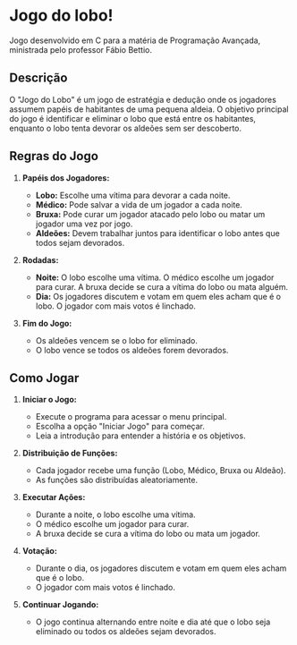 # Jogo do lobo!

Jogo desenvolvido em C para a matéria de Programação Avançada, ministrada pelo professor Fábio Bettio. 

## Descrição
O "Jogo do Lobo" é um jogo de estratégia e dedução onde os jogadores assumem papéis de habitantes de uma pequena aldeia. O objetivo principal do jogo é identificar e eliminar o lobo que está entre os habitantes, enquanto o lobo tenta devorar os aldeões sem ser descoberto.

## Regras do Jogo
1. **Papéis dos Jogadores:**
   - **Lobo:** Escolhe uma vítima para devorar a cada noite.
   - **Médico:** Pode salvar a vida de um jogador a cada noite.
   - **Bruxa:** Pode curar um jogador atacado pelo lobo ou matar um jogador uma vez por jogo.
   - **Aldeões:** Devem trabalhar juntos para identificar o lobo antes que todos sejam devorados.

2. **Rodadas:**
   - **Noite:** O lobo escolhe uma vítima. O médico escolhe um jogador para curar. A bruxa decide se cura a vítima do lobo ou mata alguém.
   - **Dia:** Os jogadores discutem e votam em quem eles acham que é o lobo. O jogador com mais votos é linchado.

3. **Fim do Jogo:**
   - Os aldeões vencem se o lobo for eliminado.
   - O lobo vence se todos os aldeões forem devorados.

## Como Jogar
1. **Iniciar o Jogo:**
   - Execute o programa para acessar o menu principal.
   - Escolha a opção "Iniciar Jogo" para começar.
   - Leia a introdução para entender a história e os objetivos.

2. **Distribuição de Funções:**
   - Cada jogador recebe uma função (Lobo, Médico, Bruxa ou Aldeão).
   - As funções são distribuídas aleatoriamente.

3. **Executar Ações:**
   - Durante a noite, o lobo escolhe uma vítima.
   - O médico escolhe um jogador para curar.
   - A bruxa decide se cura a vítima do lobo ou mata um jogador.

4. **Votação:**
   - Durante o dia, os jogadores discutem e votam em quem eles acham que é o lobo.
   - O jogador com mais votos é linchado.

5. **Continuar Jogando:**
   - O jogo continua alternando entre noite e dia até que o lobo seja eliminado ou todos os aldeões sejam devorados.

